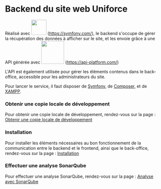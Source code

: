 # Backend du site web Uniforce

Réalisé avec <img src="https://symfony.com/logos/symfony_black_02.svg" height="50" /> (https://symfony.com/), le backend s'occupe de gérer la récupération des données à afficher sur le site, et les envoie grâce à une API générée avec <img src="https://api-platform.com/static/Logo_Circle%20webby%20text%20blue-2a15225e1eb2d831b3a11e23b5d5ed7d.svg" height="75" /> (https://api-platform.com/)

L'API est également utilisée pour gérer les éléments contenus dans le back-office, accessible pour les administrateurs du site.

Pour lancer le service, il faut disposer de [Symfony](https://symfony.com/), de [Composer](https://getcomposer.org/), et de [XAMPP](https://www.apachefriends.org/fr/index.html).

### Obtenir une copie locale de développement
Pour obtenir une copie locale de développement, rendez-vous sur la page : [Obtenir une copie locale de développement](https://github.com/MaximeMerrien/uniforceBackEnd/wiki/Obtenir-une-copie-locale-de-d%C3%A9veloppement)

### Installation
Pour installer les éléments nécessaires au bon fonctionnement de la communication entre le backend et le frontend, ainsi que le back-office, rendez-vous sur la page : [Installation](https://github.com/MaximeMerrien/uniforceBackEnd/wiki/Installation)

### Effectuer une analyse SonarQube
Pour effectuer une analyse SonarQube, rendez-vous sur la page : [Analyse avec SonarQube](https://github.com/MaximeMerrien/uniforceBackEnd/wiki/SonarQube)
